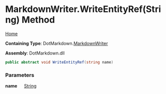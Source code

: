 # MarkdownWriter\.WriteEntityRef\(String\) Method

[Home](../../../README.md)

**Containing Type**: DotMarkdown\.[MarkdownWriter](../README.md)

**Assembly**: DotMarkdown\.dll

```csharp
public abstract void WriteEntityRef(string name)
```

### Parameters

**name** &emsp; [String](https://docs.microsoft.com/en-us/dotnet/api/system.string)